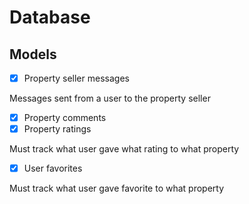 # Database


## Models

- [x] Property seller messages

Messages sent from a user to the property seller

- [x] Property comments
- [x] Property ratings

Must track what user gave what rating to what property

- [x] User favorites

Must track what user gave favorite to what property
